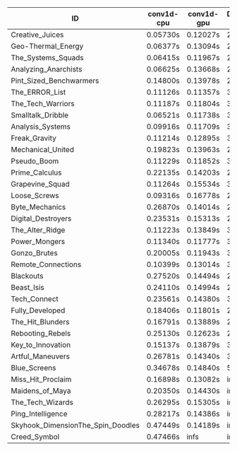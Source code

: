 |ID|conv1d-cpu|conv1d-gpu|DWSPConv2D-gpu|gemm-gpu|avg|
|-|-|-|-|-|-|
|Creative_Juices|0.05730s|0.12027s|2.94756s|1.77613s|1.22532s|
|Geo-Thermal_Energy|0.06377s|0.13094s|2.93806s|1.76852s|1.22532s|
|The_Systems_Squads|0.06415s|0.11967s|2.91674s|1.81088s|1.22786s|
|Analyzing_Anarchists|0.06625s|0.13668s|2.93839s|1.86262s|1.25098s|
|Pint_Sized_Benchwarmers|0.14800s|0.13978s|2.96072s|1.78440s|1.25823s|
|The_ERROR_List|0.11126s|0.11357s|3.00262s|1.84178s|1.26731s|
|The_Tech_Warriors|0.11187s|0.11804s|3.00333s|1.85157s|1.27120s|
|Smalltalk_Dribble|0.06521s|0.11738s|3.01407s|1.89097s|1.27191s|
|Analysis_Systems|0.09916s|0.11709s|3.11553s|1.75965s|1.27286s|
|Freak_Gravity|0.11214s|0.12895s|3.01037s|1.84570s|1.27429s|
|Mechanical_United|0.19823s|0.13963s|2.94795s|1.84593s|1.28294s|
|Pseudo_Boom|0.11229s|0.11852s|3.01240s|1.89158s|1.28370s|
|Prime_Calculus|0.22135s|0.14203s|2.94523s|1.84320s|1.28795s|
|Grapevine_Squad|0.11264s|0.15534s|3.00127s|1.89210s|1.29034s|
|Loose_Screws|0.09316s|0.16778s|2.97728s|1.96238s|1.30015s|
|Byte_Mechanics|0.26870s|0.14014s|2.94834s|1.84844s|1.30140s|
|Digital_Destroyers|0.23531s|0.15313s|2.96646s|1.86887s|1.30594s|
|The_Alter_Ridge|0.11223s|0.13849s|3.13816s|1.85230s|1.31030s|
|Power_Mongers|0.11340s|0.11777s|3.13718s|1.88970s|1.31451s|
|Gonzo_Brutes|0.20005s|0.11943s|3.10858s|1.87639s|1.32611s|
|Remote_Connections|0.10399s|0.13014s|3.05615s|2.01806s|1.32708s|
|Blackouts|0.27520s|0.14494s|2.96800s|1.98007s|1.34205s|
|Beast_Isis|0.24110s|0.14994s|2.94538s|2.03863s|1.34376s|
|Tech_Connect|0.23561s|0.14380s|3.09882s|2.01546s|1.37342s|
|Fully_Developed|0.18406s|0.11801s|2.93553s|2.32340s|1.39025s|
|The_Hit_Blunders|0.16791s|0.13889s|2.99064s|2.63438s|1.48296s|
|Rebooting_Rebels|0.25130s|0.12623s|2.99324s|2.61155s|1.49558s|
|Key_to_Innovation|0.15137s|0.13879s|3.18544s|2.59385s|1.51736s|
|Artful_Maneuvers|0.26781s|0.14340s|3.77394s|2.56149s|1.68666s|
|Blue_Screens|0.34678s|0.14840s|5.03439s|2.52692s|2.01412s|
|Miss_Hit_Proclaim|0.16898s|0.13082s|infs|infs|infs|
|Maidens_of_Maya|0.20350s|0.14430s|infs|infs|infs|
|The_Tech_Wizards|0.26295s|0.15305s|infs|1.98876s|infs|
|Ping_Intelligence|0.28217s|0.14386s|infs|4.54541s|infs|
|Skyhook_DimensionThe_Spin_Doodles|0.47449s|0.14189s|infs|infs|infs|
|Creed_Symbol|0.47466s|infs|infs|4.53305s|infs|
